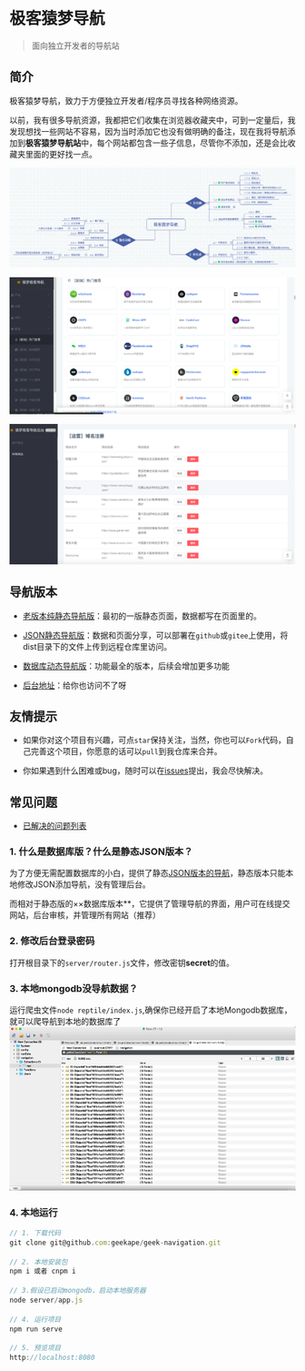 #  极客猿梦导航

> 面向独立开发者的导航站

## 简介
极客猿梦导航，致力于方便独立开发者/程序员寻找各种网络资源。

以前，我有很多导航资源，我都把它们收集在浏览器收藏夹中，可到一定量后，我发现想找一些网站不容易，因为当时添加它也没有做明确的备注，现在我将导航添加到**极客猿梦导航站**中，每个网站都包含一些子信息，尽管你不添加，还是会比收藏夹里面的更好找一点。

![功能导图](./images/navigate.png)

![首页](./images/page_index.png)

![后台页](./images/page_admin.png)

## 导航版本

- [老版本纯静态导航版](https://github.com/geekape/geek-navigation/tree/master)：最初的一版静态页面，数据都写在页面里的。

- [JSON静态导航版](https://github.com/geekape/geek-navigation/tree/json-navigation)：数据和页面分享，可以部署在`github`或`gitee`上使用，将dist目录下的文件上传到远程仓库里访问。

- [数据库动态导航版](https://github.com/geekape/geek-navigation/tree/vue2)：功能最全的版本，后续会增加更多功能

- [后台地址](http://navigate.ym1024.com/admin)：给你也访问不了呀


## 友情提示

- 如果你对这个项目有兴趣，可点`star`保持关注，当然，你也可以`Fork`代码，自己完善这个项目，你愿意的话可以`pull`到我仓库来合并。

- 你如果遇到什么困难或bug，随时可以在[issues](https://github.com/geekape/geek-navigation/issues)提出，我会尽快解决。



## 常见问题
- [已解决的问题列表](https://github.com/geekape/geek-navigation/issues?q=is%3Aissue+is%3Aclosed)

### 1. 什么是数据库版？什么是静态JSON版本？
为了方便无需配置数据库的小白，提供了静态[JSON版本的导航](https://github.com/geekape/geek-navigation/tree/json-navigation)，静态版本只能本地修改JSON添加导航，没有管理后台。

而相对于静态版的××数据库版本**，它提供了管理导航的界面，用户可在线提交网站，后台审核，并管理所有网站（推荐）

### 2. 修改后台登录密码
打开根目录下的`server/router.js`文件，修改密钥**secret**的值。

### 3. 本地mongodb没导航数据？
运行爬虫文件`node reptile/index.js`,确保你已经开启了本地Mongodb数据库，就可以爬导航到本地的数据库了
![后台页](./images/mongodb.png)

### 4. 本地运行
```js
// 1. 下载代码
git clone git@github.com:geekape/geek-navigation.git

// 2. 本地安装包
npm i 或者 cnpm i

// 3.假设已启动mongodb，启动本地服务器
node server/app.js

// 4. 运行项目
npm run serve

// 5. 预览项目
http://localhost:8080
```




